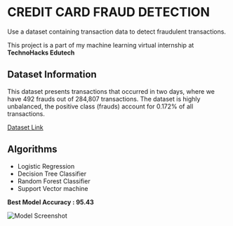 # CREDIT CARD FRAUD DETECTION 
Use a dataset containing transaction data to
detect fraudulent transactions.

This project is a part of my machine learning virtual internship at **TechnoHacks Edutech**


## Dataset Information
This dataset presents transactions that occurred in two days, where we have 492 frauds out of 284,807 transactions. The dataset is highly unbalanced, the positive class (frauds) account for 0.172% of all transactions.

[Dataset Link](https://www.kaggle.com/datasets/mlg-ulb/creditcardfraud)

## Algorithms
+ Logistic Regression
+ Decision Tree Classifier
+ Random Forest Classifier
+ Support Vector machine

**Best Model Accuracy : 95.43** 

![Model Screenshot](https://drive.google.com/uc?id=16uaZ3qjyGAmt5smzcMQp92AA418daqQc)
